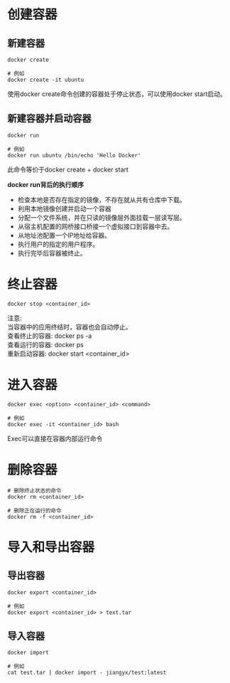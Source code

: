 # 创建容器

## 新建容器

``` shell
docker create

# 例如
docker create -it ubuntu
```

使用docker create命令创建的容器处于停止状态，可以使用docker start启动。

## 新建容器并启动容器

``` shell
docker run

# 例如
docker run ubuntu /bin/echo 'Hello Docker'
```

此命令等价于docker create + docker start

**docker run背后的执行顺序**

* 检查本地是否存在指定的镜像，不存在就从共有仓库中下载。
* 利用本地镜像创建并启动一个容器
* 分配一个文件系统，并在只读的镜像层外面挂载一层读写层。
* 从宿主机配置的网桥接口桥接一个虚拟接口到容器中去。
* 从地址池配置一个IP地址给容器。
* 执行用户的指定的用户程序。
* 执行完毕后容器被终止。

# 终止容器

``` shell
docker stop <container_id>
```

注意:  
当容器中的应用终结时，容器也会自动停止。  
查看终止的容器: docker ps -a  
查看运行的容器: docker ps  
重新启动容器: docker start <container_id>

# 进入容器

``` shell
docker exec <option> <container_id> <command>

# 例如
docker exec -it <container_id> bash
```

Exec可以直接在容器内部运行命令

# 删除容器

``` shell
# 删除终止状态的命令
docker rm <container_id>

# 删除正在运行的命令
docker rm -f <container_id>
```

# 导入和导出容器

## 导出容器

``` shell
docker export <container_id>

# 例如
docker export <container_id> > text.tar
```

## 导入容器

``` shell
docker import

# 例如
cat test.tar | docker import - jiangyx/test:latest
```